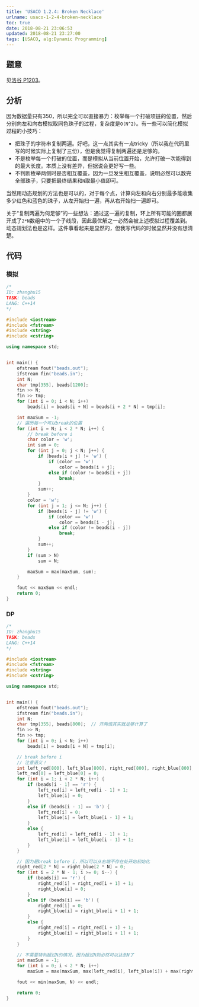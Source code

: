 ```yaml
---
title: 'USACO 1.2.4: Broken Necklace'
urlname: usaco-1-2-4-broken-necklace
toc: true
date: 2018-08-21 23:06:53
updated: 2018-08-21 23:27:00
tags: [USACO, alg:Dynamic Programming]
---
```


## 题意

见[洛谷 P1203](https://www.luogu.org/problemnew/show/P1203)。

## 分析

因为数据量只有350，所以完全可以直接暴力：枚举每一个打破项链的位置，然后分别向左和向右模拟取同色珠子的过程，复杂度是`O(N^2)`。有一些可以简化模拟过程的小技巧：

* 把珠子的字符串复制两遍。好吧，这一点其实有一点tricky（所以我在代码里写的时候实际上复制了三份），但是我觉得复制两遍还是足够的。
* 不是枚举每一个打破的位置，而是模拟从当前位置开始，允许打破一次能得到的最大长度。本质上没有差异，但据说会更好写一些。
* 不判断枚举两侧时是否相互覆盖，因为一旦发生相互覆盖，说明必然可以数完全部珠子，只要把最终结果和`N`取最小值即可。

当然用动态规划的方法也是可以的，对于每个点，计算向左和向右分别最多能收集多少红色和蓝色的珠子，从左开始扫一遍，再从右开始扫一遍即可。

关于“复制两遍为何足够”的一些想法：通过这一遍的复制，环上所有可能的圈都展开成了`2*N`数组中的一个子线段，因此最优解之一必然会被上述模拟过程覆盖到。动态规划法也是这样。这件事看起来是显然的，但我写代码的时候显然并没有想清楚。

## 代码

### 模拟

```cpp
/*
ID: zhanghu15
TASK: beads
LANG: C++14
*/

#include <iostream>
#include <fstream>
#include <string>
#include <cstring>

using namespace std;


int main() {
    ofstream fout("beads.out");
    ifstream fin("beads.in");
    int N;
    char tmp[355], beads[1200];
    fin >> N;
    fin >> tmp;
    for (int i = 0; i < N; i++)
        beads[i] = beads[i + N] = beads[i + 2 * N] = tmp[i];

    int maxSum = -1;
    // 遍历每一个可以break的位置
    for (int i = N; i < 2 * N; i++) {
        // break before i
        char color = 'w';
        int sum = 0;
        for (int j = 0; j < N; j++) {
            if (beads[i + j] != 'w') {
                if (color == 'w')
                    color = beads[i + j];
                else if (color != beads[i + j])
                    break;
            }
            sum++;
        }
        color = 'w';
        for (int j = 1; j <= N; j++) {
            if (beads[i - j] != 'w') {
                if (color == 'w')
                    color = beads[i - j];
                else if (color != beads[i - j])
                    break;
            }
            sum++;
        }
        if (sum > N)
            sum = N;

        maxSum = max(maxSum, sum);
    }

    fout << maxSum << endl;
    return 0;
}
```

### DP

```cpp
/*
ID: zhanghu15
TASK: beads
LANG: C++14
*/

#include <iostream>
#include <fstream>
#include <string>
#include <cstring>

using namespace std;


int main() {
    ofstream fout("beads.out");
    ifstream fin("beads.in");
    int N;
    char tmp[355], beads[800];  // 开两倍其实就足够计算了
    fin >> N;
    fin >> tmp;
    for (int i = 0; i < N; i++)
        beads[i] = beads[i + N] = tmp[i];

    // break before i
    // 注意语义！
    int left_red[800], left_blue[800], right_red[800], right_blue[800];
    left_red[0] = left_blue[0] = 0;
    for (int i = 1; i < 2 * N; i++) {
        if (beads[i - 1] == 'r') {
            left_red[i] = left_red[i - 1] + 1;
            left_blue[i] = 0;
        }
        else if (beads[i - 1] == 'b') {
            left_red[i] = 0;
            left_blue[i] = left_blue[i - 1] + 1;
        }
        else {
            left_red[i] = left_red[i - 1] + 1;
            left_blue[i] = left_blue[i - 1] + 1;
        }
    }

    // 因为是break before i，所以可以从右端不存在处开始初始化
    right_red[2 * N] = right_blue[2 * N] = 0;
    for (int i = 2 * N - 1; i >= 0; i--) {
        if (beads[i] == 'r') {
            right_red[i] = right_red[i + 1] + 1;
            right_blue[i] = 0;
        }
        else if (beads[i] == 'b') {
            right_red[i] = 0;
            right_blue[i] = right_blue[i + 1] + 1;
        }
        else {
            right_red[i] = right_red[i + 1] + 1;
            right_blue[i] = right_blue[i + 1] + 1;
        }
    }

    // 不需要特判超过N的情况，因为超过N则必然可以达到N了
    int maxSum = -1;
    for (int i = 0; i < 2 * N; i++)
        maxSum = max(maxSum, max(left_red[i], left_blue[i]) + max(right_red[i], right_blue[i]));

    fout << min(maxSum, N) << endl;

    return 0;
}
```
